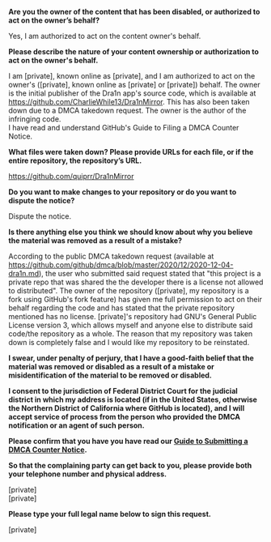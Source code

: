 **Are you the owner of the content that has been disabled, or authorized to act on the owner’s behalf?**

Yes, I am authorized to act on the content owner's behalf.

**Please describe the nature of your content ownership or authorization to act on the owner's behalf.**

I am [private], known online as [private], and I am authorized to act on the owner's ([private], known online as [private] or [private]) behalf. The owner is the initial publisher of the Dra1n app's source code, which is available at https://github.com/CharlieWhile13/Dra1nMirror. This has also been taken down due to a DMCA takedown request. The owner is the author of the infringing code.  
I have read and understand GitHub's Guide to Filing a DMCA Counter Notice.

**What files were taken down? Please provide URLs for each file, or if the entire repository, the repository’s URL.**

https://github.com/quiprr/Dra1nMirror

**Do you want to make changes to your repository or do you want to dispute the notice?**

Dispute the notice.

**Is there anything else you think we should know about why you believe the material was removed as a result of a mistake?**

According to the public DMCA takedown request (available at https://github.com/github/dmca/blob/master/2020/12/2020-12-04-dra1n.md), the user who submitted said request stated that "this project is a private repo that was shared the the developer there is a license not allowed to distributed". The owner of the repository ([private], my repository is a fork using GitHub's fork feature) has given me full permission to act on their behalf regarding the code and has stated that the private repository mentioned has no license. [private]'s repository had GNU's General Public License version 3, which allows myself and anyone else to distribute said code/the repository as a whole. The reason that my repository was taken down is completely false and I would like my repository to be reinstated.

**I swear, under penalty of perjury, that I have a good-faith belief that the material was removed or disabled as a result of a mistake or misidentification of the material to be removed or disabled.**

**I consent to the jurisdiction of Federal District Court for the judicial district in which my address is located (if in the United States, otherwise the Northern District of California where GitHub is located), and I will accept service of process from the person who provided the DMCA notification or an agent of such person.**

**Please confirm that you have you have read our <a href="https://docs.github.com/articles/guide-to-submitting-a-dmca-counter-notice">Guide to Submitting a DMCA Counter Notice</a>.**

**So that the complaining party can get back to you, please provide both your telephone number and physical address.**

[private]  
[private]

**Please type your full legal name below to sign this request.**

[private]

